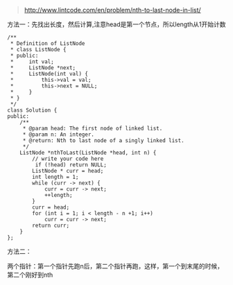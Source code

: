 	
>http://www.lintcode.com/en/problem/nth-to-last-node-in-list/

方法一：先找出长度，然后计算,注意head是第一个节点，所以length从1开始计数


	/**
	 * Definition of ListNode
	 * class ListNode {
	 * public:
	 *     int val;
	 *     ListNode *next;
	 *     ListNode(int val) {
	 *         this->val = val;
	 *         this->next = NULL;
	 *     }
	 * }
	 */
	class Solution {
	public:
	    /**
	     * @param head: The first node of linked list.
	     * @param n: An integer.
	     * @return: Nth to last node of a singly linked list. 
	     */
	    ListNode *nthToLast(ListNode *head, int n) {
	        // write your code here
	         if (!head) return NULL;
	        ListNode * curr = head;
	        int length = 1;
	        while (curr -> next) {
	            curr = curr -> next;
	            ++length;
	        }
	        curr = head;
	        for (int i = 1; i < length - n +1; i++)
	            curr = curr -> next;
	        return curr;
	    }
	};

方法二：

两个指针：第一个指针先跑n后，第二个指针再跑，这样，第一个到末尾的时候，第二个刚好到nth






